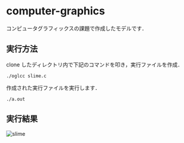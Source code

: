 # computer-graphics
コンピュータグラフィックスの課題で作成したモデルです．

## 実行方法
clone したディレクトリ内で下記のコマンドを叩き，実行ファイルを作成．

```./oglcc slime.c```

作成された実行ファイルを実行します．

```./a.out```

## 実行結果
![slime](https://user-images.githubusercontent.com/47290651/108486888-f3e4d380-72e1-11eb-8766-c25cd33875f3.png)
